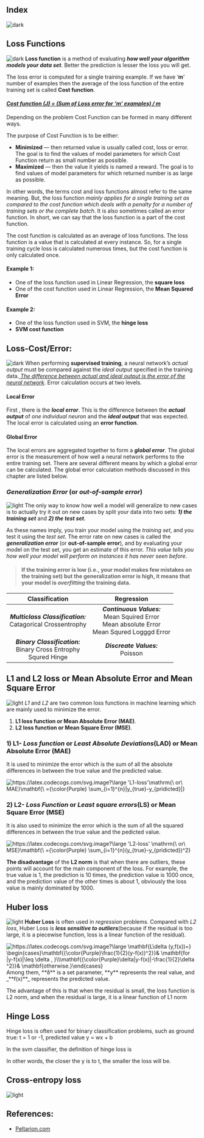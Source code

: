 ## Index

![dark](https://user-images.githubusercontent.com/12748752/141935752-90492d2e-7904-4f9f-a5a1-c4e59ddc3a33.png)

## Loss Functions 
![dark](https://user-images.githubusercontent.com/12748752/141935752-90492d2e-7904-4f9f-a5a1-c4e59ddc3a33.png)
**Loss function** is a method of evaluating **_how well your algorithm models your data set_**. Better the prediction is lesser the loss you will get.

The loss error is computed for a single training example. If we have ‘**m**’ number of examples then the average of the loss function of the entire training set is called **Cost function**.
#### <ins>_Cost function (J) = (Sum of Loss error for ‘m’ examples) / m_</ins>

Depending on the problem Cost Function can be formed in many different ways.

The purpose of Cost Function is to be either:
* **Minimized** — then returned value is usually called cost, loss or error. The goal is to find the values of model parameters for which Cost Function return as small number as possible.
* **Maximized** — then the value it yields is named a reward. The goal is to find values of model parameters for which returned number is as large as possible.

In other words, the terms cost and loss functions almost refer to the same meaning. But, the loss function _mainly applies for a single training set as compared to the cost function which deals with a penalty for a number of training sets or the complete batch_. It is also sometimes called an error function. In short, we can say that the loss function is a part of the cost function. 

The cost function is calculated as an average of loss functions. The loss function is a value that is calculated at every instance. So, for a single training cycle loss is calculated numerous times, but the cost function is only calculated once.

#### Example 1:
* One of the loss function used in Linear Regression, the **square loss**
* One of the cost function used in Linear Regression, the **Mean Squared Error**

#### Example 2:
* One of the loss function used in SVM, the **hinge loss**
* **SVM cost function**

## Loss-Cost/Error:
![dark](https://user-images.githubusercontent.com/12748752/141935752-90492d2e-7904-4f9f-a5a1-c4e59ddc3a33.png)
When performing **supervised training**, a neural network’s _actual output_ must be compared against the _ideal output_ specified in the training data.<ins> _The difference between actual and ideal output is the error of the neural network_</ins>. Error calculation occurs at two levels. 
#### Local Error
First , there is the **_local error_**. This is the difference between the _**actual output**_ of _one individual neuron_ and the **_ideal output_** that was expected. The local error is calculated using an **error function**.
#### Global Error
The local errors are aggregated together to form a **_global error_**. The global error is the measurement of how well a neural network performs to the entire training set. There are several different means by which a global error can be calculated. The global error calculation methods discussed in this chapter are listed below.

###  _Generalization Error_ (or _out-of-sample error_) 
![light](https://user-images.githubusercontent.com/12748752/136802581-e8e0607f-3472-44f7-a8b2-8ba82a0f8070.png)
The only way to know how well a model will generalize to new cases is to actually try it out on new cases by split your data into two sets: **_1) the training set_** and **_2) the test set_**. 

As these names imply, you train your model using the _training set_, and you test it using the _test set_. The error rate on new cases is called the **_generalization error_** (or **out-of-sample error**), and by evaluating your model on the test set, you get an estimate of this error. _This value tells you how well your model will perform on instances it has never seen before_. 

> #### If the training error is low (i.e., your model makes few mistakes on the training set) but the generalization error is high, it means that your model is _overfitting_ the training data.

|                     **Classification**                    |                                          **Regression**                                         |
|:-----------------------------------------------------:|:-------------------------------------------------------------------------------------------:|
| **_Multiclass Classification:_**<br>Catagorical Crossentrophy            | **_Continuous Values:_**<br>Mean Squired Error<br>Mean absolute Error<br>Mean Squred Logggd Error |
| **_Binary Classification:_**<br>Binary Cross Entrophy<br>Squred Hinge | **_Discreate Values:_**<br>Poisson                                                 |


## L1 and L2 loss or Mean Absolute Error and Mean Square Error
![light](https://user-images.githubusercontent.com/12748752/136802581-e8e0607f-3472-44f7-a8b2-8ba82a0f8070.png)
*L1* and *L2* are two common loss functions in machine learning which are mainly used to minimize the error.
   1) **L1 loss function or Mean Absolute Error (MAE)**.
   2) **L2 loss function or Mean Square Error (MSE)**.

### 1) L1- _Loss function_ or _Least Absolute Deviations_(LAD) or Mean Absolute Error (MAE)
It is used to minimize the error which is the sum of all the absolute differences in between the true value and the predicted value.

<img src="https://latex.codecogs.com/svg.image?\large&space;'L1-loss'\mathrm{\&space;or\&space;MAE}\mathbf{\&space;={\color{Purple}&space;&space;\sum_{i=1}^{n}|y_{true}-y_{pridicted}|}" title="https://latex.codecogs.com/svg.image?\large 'L1-loss'\mathrm{\ or\ MAE}\mathbf{\ ={\color{Purple} \sum_{i=1}^{n}|y_{true}-y_{pridicted}|}" />

### 2) L2- _Loss Function_ or _Least square errors_(LS) or Mean Square Error (MSE)
It is also used to minimize the error which is the sum of all the squared differences in between the true value and the pedicted value.

<img src="https://latex.codecogs.com/svg.image?\large&space;'L2-loss'&space;\mathrm{\&space;or\&space;MSE}\mathbf{\&space;={\color{Purple}&space;&space;\sum_{i=1}^{n}(y_{true}-y_{pridicted})^2}" title="https://latex.codecogs.com/svg.image?\large 'L2-loss' \mathrm{\ or\ MSE}\mathbf{\ ={\color{Purple} \sum_{i=1}^{n}(y_{true}-y_{pridicted})^2}" />

**The disadvantage** of the **L2 norm** is that when there are outliers, these points will account for the main component of the loss. For example, the true value is 1, the prediction is 10 times, the prediction value is 1000 once, and the prediction value of the other times is about 1, obviously the loss value is mainly dominated by 1000.

## Huber loss
![light](https://user-images.githubusercontent.com/12748752/136802581-e8e0607f-3472-44f7-a8b2-8ba82a0f8070.png)
**Huber Loss** is often used in _regression_ problems. Compared with _L2 loss_, Huber Loss is _**less sensitive to outliers**_(because if the residual is too large, it is a piecewise function, loss is a linear function of the residual).

<img src="https://latex.codecogs.com/svg.image?\large&space;\mathbf{L\delta&space;(y,f(x))=}&space;\begin{cases}\mathbf{{\color{Purple}\frac{1}{2}(y-f(x))^2}}&&space;\mathbf{for&space;|y-f(x)|\leq&space;\delta&space;,&space;}\\\mathbf{{\color{Purple}\delta|y-f(x)|-\frac{1}{2}\delta&space;^2}}&&space;\mathbf{otherwise.}\end{cases}" title="https://latex.codecogs.com/svg.image?\large \mathbf{L\delta (y,f(x))=} \begin{cases}\mathbf{{\color{Purple}\frac{1}{2}(y-f(x))^2}}& \mathbf{for |y-f(x)|\leq \delta , }\\\mathbf{{\color{Purple}\delta|y-f(x)|-\frac{1}{2}\delta ^2}}& \mathbf{otherwise.}\end{cases}" />
Among them, **&delta;** is a set parameter, **y** represents the real value, and _**f(x)**_ represents the predicted value.

The advantage of this is that when the residual is small, the loss function is L2 norm, and when the residual is large, it is a linear function of L1 norm

## Hinge Loss

Hinge loss is often used for binary classification problems, such as ground true: t = 1 or -1, predicted value y = wx + b

In the svm classifier, the definition of hinge loss is

In other words, the closer the y is to t, the smaller the loss will be.

## Cross-entropy loss
![light](https://user-images.githubusercontent.com/12748752/136802581-e8e0607f-3472-44f7-a8b2-8ba82a0f8070.png)


## References:
* [Peltarion.com](https://peltarion.com/knowledge-center/documentation/modeling-view/build-an-ai-model/loss-functions)
